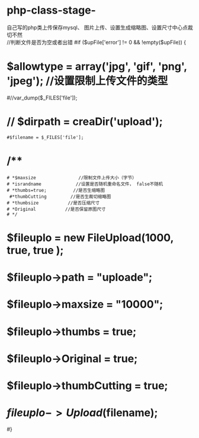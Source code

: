 # php-class-stage-
自己写的php类上传保存mysql、
图片上传、设置生成缩略图、设置尺寸中心点裁切不然<br>
//判断文件是否为空或者出错
#if ($upFile['error'] != 0 && !empty($upFile)) {
   # $allowtype = array('jpg', 'gif', 'png', 'jpeg'); //设置限制上传文件的类型
   #//var_dump($_FILES['file']);
   # // $dirpath = creaDir('upload');
    #$filename = $_FILES['file'];
   # /**
    # *$maxsize                //限制文件上传大小（字节）
    # *israndname             //设置是否随机重命名文件， false不随机
    # *thumbs=true;          //是否生缩略图
     #*thumbCutting         //是否生裁切缩略图
    # *thumbsize           //是否压缩尺寸
    # *Original           //是否保留原图尺寸
    # */
   # $fileuplo = new FileUpload(1000, true, true );
   # $fileuplo->path = "uploade";
   # $fileuplo->maxsize = "10000";
   # $fileuplo->thumbs = true;
   # $fileuplo->Original = true;
   # $fileuplo->thumbCutting = true;
  #  $fileuplo->Upload($filename);
#}

